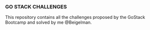 ### GO STACK CHALLENGES

This repository contains all the challenges proposed by the GoStack Bootcamp and solved by me @Beigelman.

